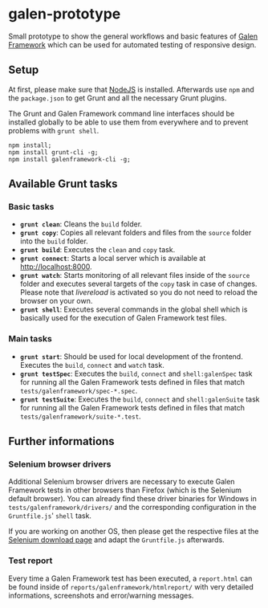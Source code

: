 # galen-prototype
Small prototype to show the general workflows and basic features of [Galen Framework](http://galenframework.com/) which can be used for automated testing of responsive design.

## Setup

At first, please make sure that [NodeJS](https://nodejs.org/) is installed. Afterwards use `npm` and the `package.json` to get Grunt and all the necessary Grunt plugins.

The Grunt and Galen Framework command line interfaces should be installed globally to be able to use them from everywhere and to prevent problems with `grunt shell`.

`npm install;`  
`npm install grunt-cli -g;`  
`npm install galenframework-cli -g;`

## Available Grunt tasks

### Basic tasks
- **`grunt clean`**: Cleans the `build` folder.
- **`grunt copy`**: Copies all relevant folders and files from the `source` folder into the `build` folder.
- **`grunt build`**: Executes the `clean` and `copy` task.
- **`grunt connect`**: Starts a local server which is available at [http://localhost:8000](http://localhost:8000).
- **`grunt watch`**: Starts monitoring of all relevant files inside of the `source` folder and executes several targets of the `copy` task in case of changes. Please note that *livereload* is activated so you do not need to reload the browser on your own.
- **`grunt shell`**: Executes several commands in the global shell which is basically used for the execution of Galen Framework test files.

### Main tasks
- **`grunt start`**: Should be used for local development of the frontend. Executes the `build`, `connect` and `watch` task.
- **`grunt testSpec`**: Executes the `build`, `connect` and `shell:galenSpec` task for running all the Galen Framework tests defined in files that match `tests/galenframework/spec-*.spec`. 
- **`grunt testSuite`**: Executes the `build`, `connect` and `shell:galenSuite` task for running all the Galen Framework tests defined in files that match `tests/galenframework/suite-*.test`.

## Further informations

### Selenium browser drivers

Additional Selenium browser drivers are necessary to execute Galen Framework tests in other browsers than Firefox (which is the Selenium default browser). You can already find these driver binaries for Windows in `tests/galenframework/drivers/` and the corresponding configuration in the `Gruntfile.js`' `shell` task.

If you are working on another OS, then please get the respective files at the [Selenium download page](http://www.seleniumhq.org/download/) and adapt the `Gruntfile.js` afterwards.

### Test report

Every time a Galen Framework test has been executed, a `report.html` can be found inside of `reports/galenframework/htmlreport/` with very detailed informations, screenshots and error/warning messages.